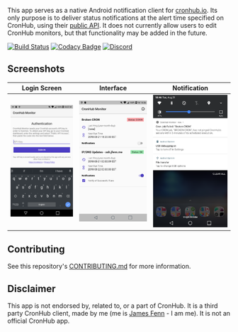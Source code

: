 This app serves as a native Android notification client for [cronhub.io](https://cronhub.io/). Its only purpose is to deliver status notifications at the alert time specified on CronHub, using their [public API](https://docs.cronhub.io/public-api.html). It does not currently allow users to edit CronHub monitors, but that functionality may be added in the future.

[![Build Status](https://travis-ci.com/fennifith/Cronhub-Monitor.svg?branch=master)](https://travis-ci.com/fennifith/Cronhub-Monitor)
[![Codacy Badge](https://api.codacy.com/project/badge/Grade/e6685a052a6d4f0681fb7b64f1e26aa2)](https://www.codacy.com/app/fennifith/Cronhub-Monitor)
[![Discord](https://img.shields.io/discord/514625116706177035.svg?logo=discord&colorB=7289da)](https://discord.gg/VgJwGua)

## Screenshots

| Login Screen | Interface | Notification |
|--------------|-----------|--------------|
| ![img](./.github/images/login.png?raw=true) | ![img](./.github/images/interface.png?raw=true) | ![img](./.github/images/notification.png?raw=true) |

## Contributing

See this repository's [CONTRIBUTING.md](./.github/CONTRIBUTING.md) for more information.

## Disclaimer

This app is not endorsed by, related to, or a part of CronHub. It is a third party CronHub client, made by me (me is [James Fenn](https://jfenn.me/) - I am me). It is not an official CronHub app.
